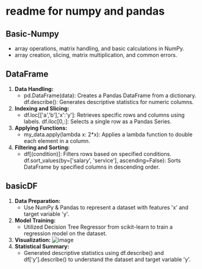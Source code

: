 # readme for numpy and pandas

## Basic-Numpy
 - array operations, matrix handling, and basic calculations in NumPy.
 - array creation, slicing, matrix multiplication, and common errors.

## DataFrame
1. **Data Handling:**
   - pd.DataFrame(data): Creates a Pandas DataFrame from a dictionary. df.describe(): Generates descriptive statistics for numeric columns.
 2. **Indexing and Slicing:**
    - df.loc[['a','b'],'x':'y']: Retrieves specific rows and columns using labels. df.iloc[0,:]: Selects a single row as a Pandas Series.
 4. **Applying Functions:**
    - my_data.apply(lambda x: 2*x): Applies a lambda function to double each element in a column.
 6. **Filtering and Sorting:**
    - df[(condition)]: Filters rows based on specified conditions. df.sort_values(by=['salary', 'service'], ascending=False): Sorts DataFrame by specified columns in descending order.






## basicDF
1. **Data Preparation:**
   - Use NumPy & Pandas to represent a dataset with features 'x' and target variable 'y'.
 2. **Model Training:**
    - Utilized Decision Tree Regressor from scikit-learn to train a regression model on the dataset.
 4. **Visualization:**
    ![image](https://github.com/CSheppardCodes/Study-of-Data-Science/assets/78242653/ef7805aa-5748-4605-af8a-65e72157d1e9)
 6. **Statistical Summary:**
    - Generated descriptive statistics using df.describe() and df['y'].describe() to understand the dataset and target variable 'y'.















